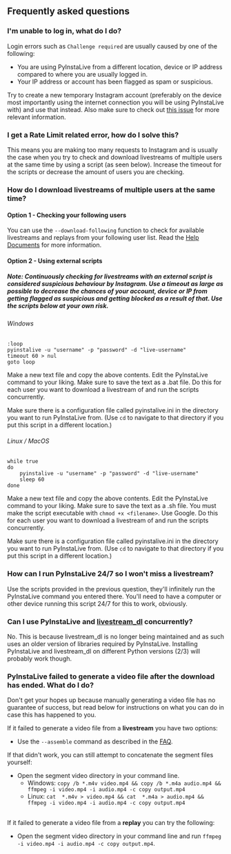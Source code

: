 ## Frequently asked questions


### I'm unable to log in, what do I do?
Login errors such as `Challenge required` are usually caused by one of the following:

- You are using PyInstaLive from a different location, device or IP address compared to where you are usually logged in.
- Your IP address or account has been flagged as spam or suspicious.

Try to create a new temporary Instagram account (preferably on the device most importantly using the internet connection you will be using PyInstaLive with) and use that instead. Also make sure to check out [this issue](https://github.com/notcammy/PyInstaLive/issues/57) for more relevant information.

### I get a Rate Limit related error, how do I solve this?
This means you are making too many requests to Instagram and is usually the case when you try to check and download livestreams of multiple users at the same time by using a script (as seen below). Increase the timeout for the scripts or decrease the amount of users you are checking.

### How do I download livestreams of multiple users at the same time?

#### Option 1 - Checking your following users

You can use the `--download-following` function to check for available livestreams and replays from your following user list. Read the [Help Documents](https://github.com/notcammy/PyInstaLive/blob/master/MOREHELP.md) for more information.

#### Option 2 - Using external scripts
##### Note: Continuously checking for livestreams with an external script is considered suspicious behaviour by Instagram. Use a timeout as large as possible to decrease the chances of your account, device or IP from getting flagged as suspicious and getting blocked as a result of that. Use the scripts below at your own risk.

###### Windows


```batch
:loop
pyinstalive -u "username" -p "password" -d "live-username"
timeout 60 > nul
goto loop
```
Make a new text file and copy the above contents. Edit the PyInstaLive command to your liking. Make sure to save the text as a .bat file. Do this for each user you want to download a livestream of and run the scripts concurrently.

Make sure there is a configuration file called pyinstalive.ini in the directory you want to run PyInstaLive from. (Use `cd` to navigate to that directory if you put this script in a different location.)

###### Linux / MacOS

```shell
while true
do
    pyinstalive -u "username" -p "password" -d "live-username"
    sleep 60
done
```
Make a new text file and copy the above contents. Edit the PyInstaLive command to your liking. Make sure to save the text as a .sh file.
You must make the script executable with `chmod +x <filename>`. Use Google.
Do this for each user you want to download a livestream of and run the scripts concurrently.

Make sure there is a configuration file called pyinstalive.ini in the directory you want to run PyInstaLive from. (Use `cd` to navigate to that directory if you put this script in a different location.)

### How can I run PyInstaLive 24/7 so I won't miss a livestream?

Use the scripts provided in the previous question, they'll infinitely run the PyInstaLive command you entered there. You'll need to have a computer or other device running this script 24/7 for this to work, obviously.

### Can I use PyInstaLive and [livestream_dl](https://github.com/taengstagram/instagram-livestream-downloader) concurrently?

No. This is because livestream_dl is no longer being maintained and as such uses an older version of libraries required by PyInstaLive. Installing PyInstaLive and livestream_dl on different Python versions (2/3) will probably work though.

### PyInstaLive failed to generate a video file after the download has ended. What do I do?

Don't get your hopes up because manually generating a video file has no guarantee of success, but read below for instructions on what you can do in case this has happened to you.

If it failed to generate a video file from a **livestream** you have two options:
* Use the `--assemble` command as described in the [FAQ](https://github.com/notcammy/PyInstaLive/blob/master/MOREHELP.md#commands).

If that didn't work, you can still attempt to concatenate the segment files yourself:

* Open the segment video directory in your command line.
  * Windows: `copy /b *.m4v video.mp4 && copy /b *.m4a audio.mp4 && ffmpeg -i video.mp4 -i audio.mp4 -c copy output.mp4`
  * Linux: `cat  *.m4v > video.mp4 && cat  *.m4a > audio.mp4 && ffmpeg -i video.mp4 -i audio.mp4 -c copy output.mp4`

##

If it failed to generate a video file from a **replay** you can try the following:
- Open the segment video directory in your command line and run `ffmpeg -i video.mp4 -i audio.mp4 -c copy output.mp4`.

